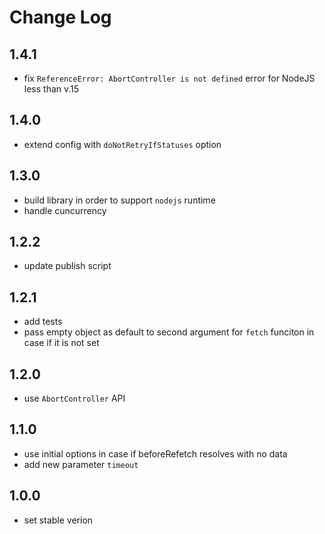 # Change Log

## 1.4.1

- fix `ReferenceError: AbortController is not defined` error for NodeJS less than v.15

## 1.4.0

- extend config with `doNotRetryIfStatuses` option

## 1.3.0

- build library in order to support `nodejs` runtime
- handle cuncurrency

## 1.2.2

- update publish script

## 1.2.1

- add tests
- pass empty object as default to second argument for `fetch` funciton in case if it is not set

## 1.2.0

- use `AbortController` API

## 1.1.0

- use initial options in case if beforeRefetch resolves with no data
- add new parameter `timeout`

## 1.0.0

- set stable verion
